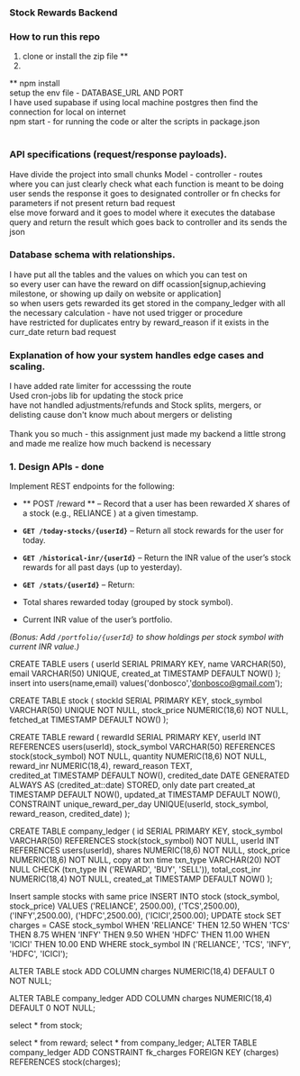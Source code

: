 ### Stock Rewards Backend

### How to run this repo
1. clone or install the zip file **<br>
2. 
** npm install  <br>
  setup the env file - DATABASE_URL AND PORT  <br>
  I have used supabase if using local machine postgres then find the connection for local on internet  <br>
  npm start - for running the code or alter the scripts in package.json  <br><br>

### API specifications (request/response payloads).
  Have divide the project into small chunks Model - controller - routes  <br>
  where you can just clearly check what each function is meant to be doing  <br>
  user sends the response it goes to designated controller or fn checks for parameters if not present return bad request  <br>
  else move forward and it goes to model where it executes the database query and return the result which goes back to controller and its sends the json  <br>

### Database schema with relationships.
  I have put all the tables and the values on which you can test on  <br>
  so every user can have the reward on diff ocassion[signup,achieving milestone, or showing up daily on website or application]  <br>
  so when users gets rewarded its get stored in the company_ledger with all the necessary calculation - have not used trigger or procedure  <br>
  have restricted for duplicates entry by reward_reason if it exists in the curr_date return bad request  <br>

### Explanation of how your system handles edge cases and scaling.<br>
  I have added rate limiter for accesssing the route  <br>
  Used cron-jobs lib for updating the stock price  <br>
  have not handled adjustments/refunds and Stock splits, mergers, or delisting cause don't know much about mergers or delisting  <br>
<br>
  Thank you so much - this assignment just made my backend a little strong and made me realize how much backend is necessary <br>

### 1. Design APIs - done
Implement REST endpoints for the following:
- ** POST /reward ** – Record that a user has been rewarded *X* shares of a stock
(e.g.,  RELIANCE ) at a given timestamp. 
- **`GET /today-stocks/{userId}`** – Return all stock rewards for the user for today.
- **`GET /historical-inr/{userId}`** – Return the INR value of the user’s stock rewards
for all past days (up to yesterday).

- **`GET /stats/{userId}`** – Return:
 - Total shares rewarded today (grouped by stock symbol).
 - Current INR value of the user’s portfolio.
 
*(Bonus: Add `/portfolio/{userId}` to show holdings per stock symbol with current INR
value.)*


CREATE TABLE users (
  userId SERIAL PRIMARY KEY,
  name VARCHAR(50),
  email VARCHAR(50) UNIQUE,
  created_at TIMESTAMP DEFAULT NOW()
);
insert into users(name,email) values('donbosco','donbosco@gmail.com');

CREATE TABLE stock (
  stockId SERIAL PRIMARY KEY,
  stock_symbol VARCHAR(50) UNIQUE NOT NULL,
  stock_price NUMERIC(18,6) NOT NULL,
  fetched_at TIMESTAMP DEFAULT NOW()
);

CREATE TABLE reward (
  rewardId SERIAL PRIMARY KEY,
  userId INT REFERENCES users(userId),
  stock_symbol VARCHAR(50) REFERENCES stock(stock_symbol) NOT NULL,
  quantity NUMERIC(18,6) NOT NULL,
  reward_inr NUMERIC(18,4), 
  reward_reason TEXT,              
  credited_at TIMESTAMP DEFAULT NOW(),
  credited_date DATE GENERATED ALWAYS AS (credited_at::date) STORED,   only date part
  created_at TIMESTAMP DEFAULT NOW(),
  updated_at TIMESTAMP DEFAULT NOW(),
  CONSTRAINT unique_reward_per_day UNIQUE(userId, stock_symbol, reward_reason, credited_date)
);

CREATE TABLE company_ledger (
  id SERIAL PRIMARY KEY,
  stock_symbol VARCHAR(50) REFERENCES stock(stock_symbol) NOT NULL,
  userId INT REFERENCES users(userId),
  shares NUMERIC(18,6) NOT NULL,
  stock_price NUMERIC(18,6) NOT NULL,   copy at txn time
  txn_type VARCHAR(20) NOT NULL CHECK (txn_type IN ('REWARD', 'BUY', 'SELL')),
  total_cost_inr NUMERIC(18,4) NOT NULL,
  created_at TIMESTAMP DEFAULT NOW()
  );

Insert sample stocks with same price
INSERT INTO stock (stock_symbol, stock_price)
VALUES
  ('RELIANCE', 2500.00),
  ('TCS',2500.00),
  ('INFY',2500.00),
  ('HDFC',2500.00),
  ('ICICI',2500.00);
UPDATE stock
SET charges = CASE stock_symbol
    WHEN 'RELIANCE' THEN 12.50
    WHEN 'TCS' THEN 8.75
    WHEN 'INFY' THEN 9.50
    WHEN 'HDFC' THEN 11.00
    WHEN 'ICICI' THEN 10.00
END
WHERE stock_symbol IN ('RELIANCE', 'TCS', 'INFY', 'HDFC', 'ICICI');

ALTER TABLE stock ADD COLUMN charges NUMERIC(18,4) DEFAULT 0 NOT NULL;

ALTER TABLE company_ledger ADD COLUMN charges NUMERIC(18,4) DEFAULT 0 NOT NULL;

select * from stock;

select * from reward;
select * from company_ledger;
ALTER TABLE company_ledger
ADD CONSTRAINT fk_charges FOREIGN KEY (charges)
REFERENCES stock(charges);
